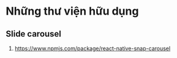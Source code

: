 # Những thư viện hữu dụng

## Slide carousel

1. https://www.npmjs.com/package/react-native-snap-carousel

